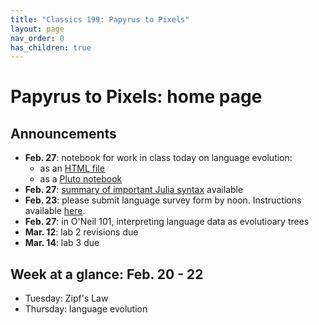 ```yaml
---
title: "Classics 199: Papyrus to Pixels"
layout: page
nav_order: 0
has_children: true
---
```



# Papyrus to Pixels: home page


## Announcements


- **Feb. 27**: notebook for work in class today on language evolution:
    - as an [HTML file](./labs/lab3/lab-language.html)
    - as a [Pluto notebook](https://raw.githubusercontent.com/neelsmith/papyrus_to_pixels/main/pluto/lab-language.jl)
- **Feb. 27**: [summary of important Julia syntax](./julia/syntax.html) available
- **Feb. 23**: please submit language survey form by noon. Instructions available [here](./labs/lab3/dataform/).
- **Feb. 27**: in O'Neil 101, interpreting language data as evolutioary trees
- **Mar. 12**: lab 2 revisions due
- **Mar. 14**: lab 3 due




## Week at a glance: Feb. 20 - 22

- Tuesday: Zipf's Law
- Thursday: language evolution